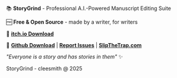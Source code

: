 
📚 **StoryGrind** - Professional A.I.-Powered Manuscript Editing Suite  

🆓 **Free & Open Source** - made by a writer, for writers

🔗 **[itch.io Download](https://slipthetrap.itch.io/storygrind)**

🔗 **[Github Download](https://github.com/cleesmith/storygrind/releases)** | **[Report Issues](https://github.com/cleesmith/storygrind/issues)** | **[SlipTheTrap.com](https://slipthetrap.com)**

*"Everyone is a story and has stories in them"* ✨

StoryGrind - cleesmith @ 2025